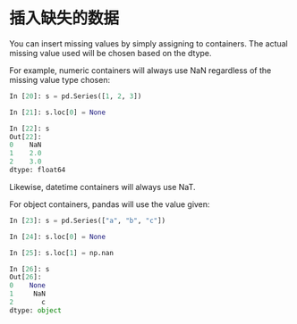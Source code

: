 # 插入缺失的数据

You can insert missing values by simply assigning to containers. The actual missing value used will be chosen based on the dtype.

For example, numeric containers will always use NaN regardless of the missing value type chosen:

```python
In [20]: s = pd.Series([1, 2, 3])

In [21]: s.loc[0] = None

In [22]: s
Out[22]: 
0    NaN
1    2.0
2    3.0
dtype: float64
```

Likewise, datetime containers will always use NaT.

For object containers, pandas will use the value given:

```python
In [23]: s = pd.Series(["a", "b", "c"])

In [24]: s.loc[0] = None

In [25]: s.loc[1] = np.nan

In [26]: s
Out[26]: 
0    None
1     NaN
2       c
dtype: object
```